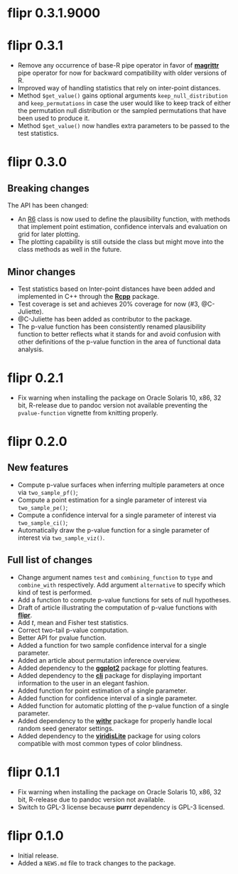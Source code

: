 # flipr 0.3.1.9000

# flipr 0.3.1

- Remove any occurrence of base-R pipe operator in favor of [**magrittr**](https://magrittr.tidyverse.org) pipe operator for now for backward compatibility with older versions of R.
- Improved way of handling statistics that rely on inter-point distances.
- Method `$get_value()` gains optional arguments `keep_null_distribution` and `keep_permutations` in case the user would like to keep track of either the permutation null distribution or the sampled permutations that have been used to produce it.
- Method `$get_value()` now handles extra parameters to be passed to the test statistics.

# flipr 0.3.0

## Breaking changes

The API has been changed:

* An [R6](https://r6.r-lib.org) class is now used to define the plausibility function, with methods that implement point estimation, confidence intervals and evaluation on grid for later plotting.
* The plotting capability is still outside the class but might move into the class methods as well in the future.

## Minor changes

* Test statistics based on Inter-point distances have been added and implemented in C++ through the [**Rcpp**](http://dirk.eddelbuettel.com/code/rcpp.html) package.
* Test coverage is set and achieves 20% coverage for now (#3, @C-Juliette).
* @C-Juliette has been added as contributor to the package.
* The p-value function has been consistently renamed plausibility function to better reflects what it stands for and avoid confusion with other definitions of the p-value function in the area of functional data analysis.

# flipr 0.2.1

* Fix warning when installing the package on Oracle Solaris 10, x86, 32 bit,
R-release due to pandoc version not available preventing the `pvalue-function` vignette from knitting properly.

# flipr 0.2.0

## New features

* Compute p-value surfaces when inferring multiple parameters at once via
`two_sample_pf()`;
* Compute a point estimation for a single parameter of interest via
`two_sample_pe()`;
* Compute a confidence interval for a single parameter of interest via
`two_sample_ci()`;
* Automatically draw the p-value function for a single parameter of interest via
`two_sample_viz()`.

## Full list of changes

* Change argument names `test` and `combining_function` to `type` and
`combine_with` respectively. Add argument `alternative` to specify which kind of
test is performed.
* Add a function to compute p-value functions for sets of null hypotheses.
* Draft of article illustrating the computation of p-value functions with
[**flipr**](https://astamm.github.io/flipr/).
* Add $t$, mean and Fisher test statistics.
* Correct two-tail p-value computation.
* Better API for pvalue function.
* Added a function for two sample confidence interval for a single parameter.
* Added an article about permutation inference overview.
* Added dependency to the [**ggplot2**](https://ggplot2.tidyverse.org) package
for plotting features.
* Added dependency to the [**cli**](https://cli.r-lib.org) package for
displaying important information to the user in an elegant fashion.
* Added function for point estimation of a single parameter.
* Added function for confidence interval of a single parameter.
* Added function for automatic plotting of the p-value function of a single
parameter.
* Added dependency to the [**withr**](https://withr.r-lib.org) package for
properly handle local random seed generator settings.
* Added dependency to the
[**viridisLite**](https://github.com/sjmgarnier/viridisLite) package for using
colors compatible with most common types of color blindness.

# flipr 0.1.1

* Fix warning when installing the package on Oracle Solaris 10, x86, 32 bit,
R-release due to pandoc version not available.
* Switch to GPL-3 license because **purrr** dependency is GPL-3 licensed.

# flipr 0.1.0

* Initial release.
* Added a `NEWS.md` file to track changes to the package.
